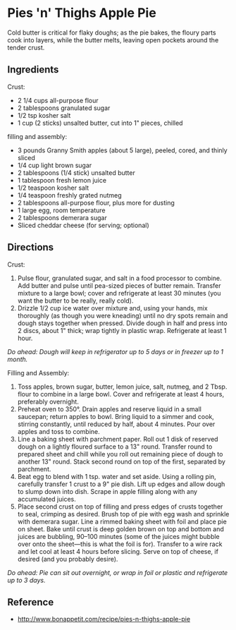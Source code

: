 # Pies 'n' Thighs Apple Pie
Cold butter is critical for flaky doughs; as the pie bakes, the floury parts cook into layers, while the butter melts, leaving open pockets around the tender crust.

## Ingredients
Crust:
- 2 1/4 cups all-purpose flour
- 2 tablespoons granulated sugar
- 1/2 tsp kosher salt
- 1 cup (2 sticks) unsalted butter, cut into 1" pieces, chilled

filling and assembly:
- 3 pounds Granny Smith apples (about 5 large), peeled, cored, and thinly sliced
- 1/4 cup light brown sugar
- 2 tablespoons (1/4 stick) unsalted butter
- 1 tablespoon fresh lemon juice
- 1/2 teaspoon kosher salt
- 1/4 teaspoon freshly grated nutmeg
- 2 tablespoons all-purpose flour, plus more for dusting
- 1 large egg, room temperature
- 2 tablespoons demerara sugar
- Sliced cheddar cheese (for serving; optional)

## Directions
Crust:
1. Pulse flour, granulated sugar, and salt in a food processor to combine. Add butter and pulse until pea-sized pieces of butter remain. Transfer mixture to a large bowl; cover and refrigerate at least 30 minutes (you want the butter to be really, really cold).
2. Drizzle 1/2 cup ice water over mixture and, using your hands, mix thoroughly (as though you were kneading) until no dry spots remain and dough stays together when pressed. Divide dough in half and press into 2 discs, about 1" thick; wrap tightly in plastic wrap. Refrigerate at least 1 hour.

*Do ahead: Dough will keep in refrigerator up to 5 days or in freezer up to 1 month.*

Filling and Assembly:
1. Toss apples, brown sugar, butter, lemon juice, salt, nutmeg, and 2 Tbsp. flour to combine in a large bowl. Cover and refrigerate at least 4 hours, preferably overnight.
2. Preheat oven to 350°. Drain apples and reserve liquid in a small saucepan; return apples to bowl. Bring liquid to a simmer and cook, stirring constantly, until reduced by half, about 4 minutes. Pour over apples and toss to combine.
3. Line a baking sheet with parchment paper. Roll out 1 disk of reserved dough on a lightly floured surface to a 13" round. Transfer round to prepared sheet and chill while you roll out remaining piece of dough to another 13" round. Stack second round on top of the first, separated by parchment.
4. Beat egg to blend with 1 tsp. water and set aside. Using a rolling pin, carefully transfer 1 crust to a 9" pie dish. Lift up edges and allow dough to slump down into dish. Scrape in apple filling along with any accumulated juices.
5. Place second crust on top of filling and press edges of crusts together to seal, crimping as desired. Brush top of pie with egg wash and sprinkle with demerara sugar. Line a rimmed baking sheet with foil and place pie on sheet. Bake until crust is deep golden brown on top and bottom and juices are bubbling, 90–100 minutes (some of the juices might bubble over onto the sheet—this is what the foil is for). Transfer to a wire rack and let cool at least 4 hours before slicing. Serve on top of cheese, if desired (and you probably desire).

*Do ahead: Pie can sit out overnight, or wrap in foil or plastic and refrigerate up to 3 days.*

## Reference
* http://www.bonappetit.com/recipe/pies-n-thighs-apple-pie

